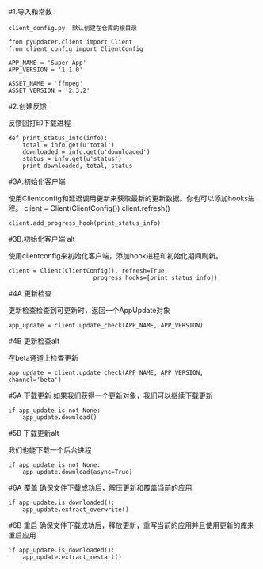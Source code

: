 #1.导入和常数

	client_config.py  默认创建在仓库的根目录
	
	from pyupdater.client import Client
	from client_config import ClientConfig
	
	APP_NAME = 'Super App'
	APP_VERSION = '1.1.0'
	
	ASSET_NAME = 'ffmpeg'
	ASSET_VERSION = '2.3.2'
	
#2.创建反馈

反馈回打印下载进程

	def print_status_info(info):
	    total = info.get(u'total')
	    downloaded = info.get(u'downloaded')
	    status = info.get(u'status')
	    print downloaded, total, status
	
#3A.初始化客户端

使用Clientconfig和延迟调用更新来获取最新的更新数据。你也可以添加hooks进程。
	client = Client(ClientConfig())
	client.refresh()
	
	client.add_progress_hook(print_status_info)
	
	
#3B.初始化客户端 alt

使用clientconfig来初始化客户端，添加hook进程和初始化期间刷新。

	client = Client(ClientConfig(), refresh=True,
	                        progress_hooks=[print_status_info])
	
#4A 更新检查

更新检查检查到可更新时，返回一个AppUpdate对象
	
	app_update = client.update_check(APP_NAME, APP_VERSION)
#4B 更新检查alt

在beta通道上检查更新

	app_update = client.update_check(APP_NAME, APP_VERSION, channel='beta')
#5A  下载更新
如果我们获得一个更新对象，我们可以继续下载更新
	
	if app_update is not None:
	    app_update.download()
	
#5B 下载更新alt
	
我们也能下载一个后台进程


	if app_update is not None:
	    app_update.download(async=True)
	
#6A 覆盖
确保文件下载成功后，解压更新和覆盖当前的应用
	
	if app_update.is_downloaded():
	    app_update.extract_overwrite()
	
#6B 重启
确保文件下载成功后，释放更新，重写当前的应用并且使用更新的库来重启应用

	if app_update.is_downloaded():
	    app_update.extract_restart()
	


	



